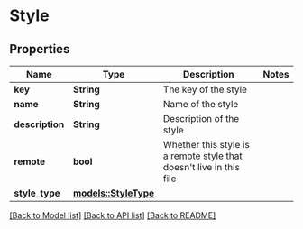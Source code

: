 # Style

## Properties

Name | Type | Description | Notes
------------ | ------------- | ------------- | -------------
**key** | **String** | The key of the style | 
**name** | **String** | Name of the style | 
**description** | **String** | Description of the style | 
**remote** | **bool** | Whether this style is a remote style that doesn't live in this file | 
**style_type** | [**models::StyleType**](StyleType.md) |  | 

[[Back to Model list]](../README.md#documentation-for-models) [[Back to API list]](../README.md#documentation-for-api-endpoints) [[Back to README]](../README.md)


